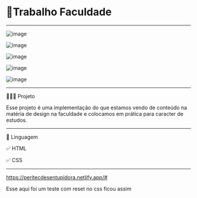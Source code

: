 # 🚀Trabalho Faculdade
*****************************************************************************************************


![image](https://user-images.githubusercontent.com/72118415/172168056-f43c215a-5132-460a-a493-41a4731cb8c3.png)


![image](https://user-images.githubusercontent.com/72118415/172168110-bc2b8545-f5ca-4797-8a2c-7bd3811b67e6.png)


![image](https://user-images.githubusercontent.com/72118415/172168157-593d847b-70c3-4977-b17b-46d72439d3be.png)


![image](https://user-images.githubusercontent.com/72118415/172168209-fcac85bf-10fc-4441-964a-d4b6a04e7798.png)


![image](https://user-images.githubusercontent.com/72118415/172168308-608fd2ad-9239-493a-8474-8895fd9a1f2f.png)


**********************************************************************************************************************
👩🏻‍💻 Projeto

Esse projeto é uma implementação do que estamos vendo de conteúdo na matéria de design na faculdade e colocamos
em prática para caracter de estudos.

*****************************************************************************************************************
🧩 Linguagem 


✅ HTML

✅ CSS

****************************************************************************************************************************

https://peritecdesentupidora.netlify.app/#

Esse aqui foi um teste com reset no css ficou assim 
